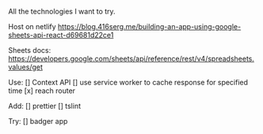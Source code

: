 All the technologies I want to try.

Host on netlify
https://blog.416serg.me/building-an-app-using-google-sheets-api-react-d69681d22ce1

Sheets docs:
https://developers.google.com/sheets/api/reference/rest/v4/spreadsheets.values/get


Use:
[] Context API
[] use service worker to cache response for specified time
[x] reach router

Add:
[] prettier
[] tslint

Try:
[] badger app